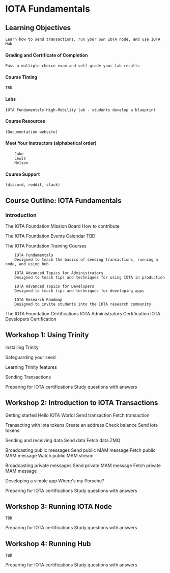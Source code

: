 # IOTA Fundamentals

## Learning Objectives
    Learn how to send transactions, run your own IOTA node, and use IOTA Hub

#### Grading and Certificate of Completion
    Pass a multiple choice exam and self-grade your lab results

#### Course Timing
	TBD

#### Labs
	IOTA Fundamentals High-Mobility lab - students develop a blueprint

#### Course Resources
	(Documentation website)

#### Meet Your Instructors (alphabetical order)
		Jake
		Lewis
		Nelson

#### Course Support
	(discord, reddit, slack)

## Course Outline:  IOTA Fundamentals

### Introduction

The IOTA Foundation
	Mission
	Board
	How to contribute

The IOTA Foundation Events
	Calendar TBD

The IOTA Foundation Training Courses

        IOTA Fundamentals
        Designed to teach the basics of sending transactions, running a node, and using hub

        IOTA Advanced Topics for Administrators
        Designed to teach tips and techniques for using IOTA in production

        IOTA Advanced Topics for Developers
        Designed to teach tips and techniques for developing apps

        IOTA Research Roadmap
        Designed to invite students into the IOTA research community
	

The IOTA Foundation Certifications
        IOTA Administrators Certification
	      IOTA Developers Certification

## Workshop 1:  Using Trinity

Installing Trinity

Safeguarding your seed

Learning Trinity features

Sending Transactions

Preparing for IOTA certifications
	Study questions with answers

## Workshop 2:  Introduction to IOTA Transactions

Getting started
Hello IOTA World!
Send transaction
Fetch transaction

Transacting with iota tokens
Create an address
Check balance
Send iota tokens

Sending and receiving data
Send data
Fetch data
ZMQ

Broadcasting public messages
Send public MAM message
Fetch public MAM message
Watch public MAM stream

Broadcasting private messages
Send private MAM message
Fetch private MAM message

Developing a simple app
	Where's my Porsche?

Preparing for IOTA certifications
	Study questions with answers

## Workshop 3:  Running IOTA Node
	
	TBD


Preparing for IOTA certifications
	Study questions with answers

## Workshop 4:  Running Hub

	TBD

Preparing for IOTA certifications
	Study questions with answers
